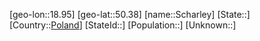 ﻿---
location: [50.38,18.95]
type: City
tags:
- geo/City


SpocWebEntityId: 33996
isDeleted: false
confidential: public

---
[geo-lon::18.95]
[geo-lat::50.38]
[name::Scharley]
[State::]
[Country::[Poland](geo/Continent/Europe/Poland.md)]
[StateId::]
[Population::]
[Unknown::]

